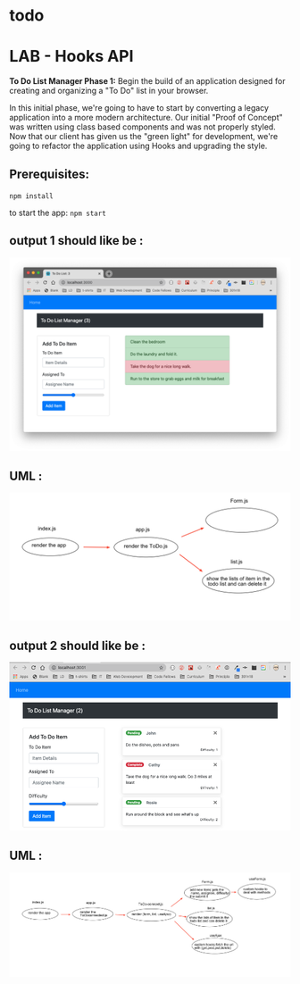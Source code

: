# todo

# LAB - Hooks API

**To Do List Manager Phase 1:** Begin the build of an application designed for creating and organizing a "To Do" list in your browser.

In this initial phase, we're going to have to start by converting a legacy application into a more modern architecture. Our initial "Proof of Concept" was written using class based components and was not properly styled. Now that our client has given us the "green light" for development, we're going to refactor the application using Hooks and upgrading the style.

## Prerequisites:
`npm install`

to start the app:
`npm start`

## output 1 should like be :
![img](todo1.png)

## UML :
![img](uml1.png)

## output 2 should like be :
![img](todo2.png)

## UML :
![img](uml2.png)


